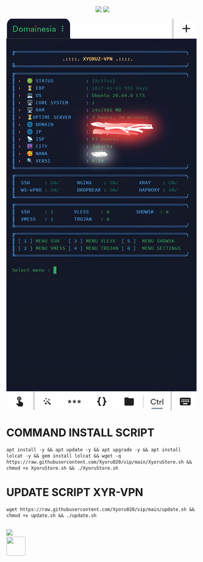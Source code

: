 <p align="center"><img src="https://img.shields.io/static/v1?style=for-the-badge&logo=debian&label=Debian%2010&message=Buster&color=purple">  <img src="https://img.shields.io/static/v1?style=for-the-badge&logo=ubuntu&label=Ubuntu%2020&message=Lts&color=red">
</p>

![This is an image](https://github.com/Xyoru020/vip/blob/main/IMG_20240521_155115.jpg)

# COMMAND INSTALL SCRIPT 
<pre><code>apt install -y && apt update -y && apt upgrade -y && apt install lolcat -y && gem install lolcat && wget -q https://raw.githubusercontent.com/Xyoru020/vip/main/XyoruStore.sh && chmod +x XyoruStore.sh && ./XyoruStore.sh</code></pre>

# UPDATE SCRIPT XYR-VPN
<pre><code>wget https://raw.githubusercontent.com/Xyoru020/vip/main/update.sh && chmod +x update.sh && ./update.sh</code></pre>

##
 <img src="https://img.shields.io/badge/CONTACT-XYR020-blue"></img><br>
 <a href="https://t.me/XYR020"><img width="50" height="50" src="https://static.vecteezy.com/system/resources/previews/026/127/328/non_2x/telegram-logo-telegram-icon-transparent-telegram-icon-rounded-free-png.png"></a>
</p>

##
